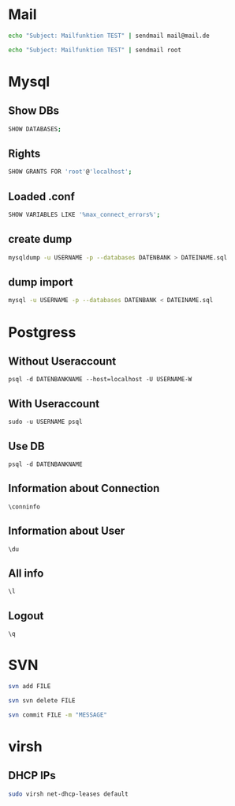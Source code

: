 # Mail
````bash
echo "Subject: Mailfunktion TEST" | sendmail mail@mail.de
````
````bash
echo "Subject: Mailfunktion TEST" | sendmail root
````

# Mysql
## Show DBs
````bash
SHOW DATABASES;
````
## Rights
```bash
SHOW GRANTS FOR 'root'@'localhost';
```

## Loaded .conf
````bash
SHOW VARIABLES LIKE '%max_connect_errors%';
````
## create dump
````bash
mysqldump -u USERNAME -p --databases DATENBANK > DATEINAME.sql
````

## dump import
````bash
mysql -u USERNAME -p --databases DATENBANK < DATEINAME.sql
````

# Postgress  

## Without Useraccount

 `psql -d DATENBANKNAME --host=localhost -U USERNAME-W`

## With Useraccount

`sudo -u USERNAME psql`

## Use DB

`psql -d DATENBANKNAME`

## Information about Connection 

`\conninfo`

## Information about  User

`\du`

## All info

`\l`

## Logout

`\q`

# SVN
````bash
svn add FILE
````
````bash
svn svn delete FILE
````
````bash
svn commit FILE -m "MESSAGE"
````

# virsh
## DHCP IPs
````bash
sudo virsh net-dhcp-leases default
````